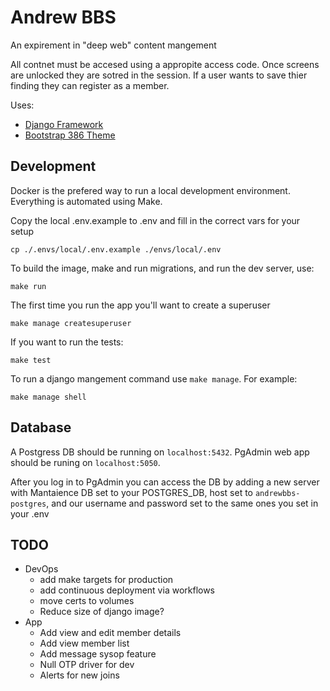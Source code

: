 # Andrew BBS
An expirement in "deep web" content mangement

All contnet must be accesed using a appropite access code. Once screens are unlocked they are sotred in the session. If a user wants to save thier finding they can register as a member.

Uses:

* [Django Framework](https://www.djangoproject.com/)
* [Bootstrap 386 Theme](https://github.com/kristopolous/BOOTSTRA.386)
 
## Development
Docker is the prefered way to run a local development environment. Everything is automated using Make.

Copy the local .env.example to .env and fill in the correct vars for your setup
```
cp ./.envs/local/.env.example ./envs/local/.env
```

To build the image, make and run migrations, and run the dev server, use:
```
make run
```

The first time you run the app you'll want to create a superuser
```
make manage createsuperuser
```

If you want to run the tests:
```
make test
```

To run a django mangement command use `make manage`. For example:
```
make manage shell
```

## Database
A Postgress DB should be running on `localhost:5432`. 
PgAdmin web app should be runing on `localhost:5050`. 

After you log in to PgAdmin you can access the DB by adding a new server with Mantaience DB set to your POSTGRES_DB, host set to `andrewbbs-postgres`, and our username and password set to the same ones you set in your .env

## TODO
- DevOps
  - add make targets for production
  - add continuous deployment via workflows
  - move certs to volumes
  - Reduce size of django image?
- App
  - Add view and edit member details
  - Add view member list
  - Add message sysop feature 
  - Null OTP driver for dev
  - Alerts for new joins